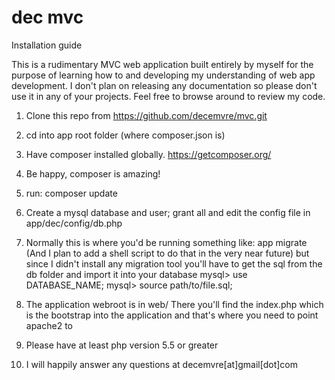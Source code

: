 # dec mvc

Installation guide

This is a rudimentary MVC web application built entirely by myself for the purpose of learning how to and developing my understanding of web app development. I don't plan on releasing any documentation so please don't use it in any of your projects. Feel free to browse around to review my code.

1. Clone this repo from https://github.com/decemvre/mvc.git

2. cd into app root folder (where composer.json is)

3. Have composer installed globally. https://getcomposer.org/

4. Be happy, composer is amazing!

5. run: composer update

6. Create a mysql database and user; grant all and edit the config file in app/dec/config/db.php

7. Normally this is where you'd be running something like: app migrate (And I plan to add a shell script to do that in the very near future) but since I didn't install any migration tool you'll have to get the sql from the db folder and import it into your database
mysql> use DATABASE_NAME;
mysql> source path/to/file.sql;

8. The application webroot is in web/ There you'll find the index.php which is the bootstrap into the application and that's where you need to point apache2 to

9. Please have at least php version 5.5 or greater

10. I will happily answer any questions at decemvre[at]gmail[dot]com